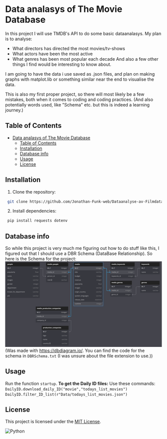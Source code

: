# Data analasys of The Movie Database
In this project I will use TMDB's API to do some basic dataanalasys. My plan is to analyse:
- What directors has directed the most movies/tv-shows
- What actors have been the most active
- What genres has been most popular each decade
And also a few other things I find would be interesting to know about.  

I am going to have the data i use saved as .json files, and plan on making graphs with matplot.lib or something similar near the end to visualise the data. 


This is also my first proper project, so there will most likely be a few mistakes, both when it comes to coding and coding practices. (And also potentially words used, like "Schema" etc. but this is indeed a learning journey.)

## Table of Contents
- [Data analasys of The Movie Database](#data-analasys-of-the-movie-database)
  - [Table of Contents](#table-of-contents)
  - [Installation](#installation)
  - [Database info](#database-info)
  - [Usage](#usage)
  - [License](#license)

## Installation
1. Clone the repository:
```bash
 git clone https://github.com/Jonathan-Funk-web/Dataanalyse-av-Filmdatabase/
```

2. Install dependencies:
```bash
 pip install requests dotenv
 ```

## Database info
So while this project is very much me figuring out how to do stuff like this, I figured out that I should use a DBR Schema (DataBase Relationship). So here is the Schema for the project: ![DBR Schema](DBRSchema.png "DBR Schema") (Was made with https://dbdiagram.io/. You can find the code for the schema in `DBRSchema.txt` (I was unsure about the file extension to use.))


## Usage
Run the function `startup`.
**To get the Daily ID files:**
Use these commands:
`DailyID.download_daily_ID("movie","todays_list_movies")`
`DailyID.filter_ID_list(r"Data/todays_list_movies.json")`

## License
This project is licensed under the [MIT License](LICENSE).

![Python](https://img.shields.io/badge/Python-14354C?style=for-the-badge&logo=python&logoColor=white)
